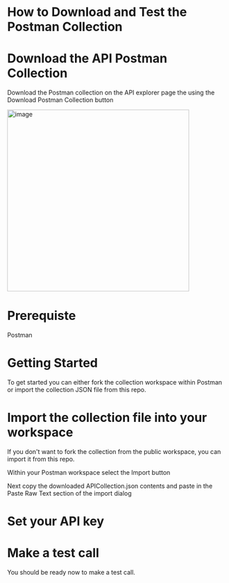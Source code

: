 # How to Download and Test the Postman Collection

# Download the API Postman Collection
Download the Postman collection on the API explorer page the using the Download Postman Collection button

<img width="419" alt="image" src="https://user-images.githubusercontent.com/87097017/168697951-d00b6965-7858-4864-8b9d-03c6a4330e16.png">

# Prerequiste
Postman

# Getting Started
To get started you can either fork the collection workspace within Postman or import the collection JSON file from this repo.

# Import the collection file into your workspace
If you don't want to fork the collection from the public workspace, you can import it from this repo.

Within your Postman workspace select the Import button

Next copy the downloaded APICollection.json contents and paste in the Paste Raw Text section of the import dialog

# Set your API key

# Make a test call
You should be ready now to make a test call. 
